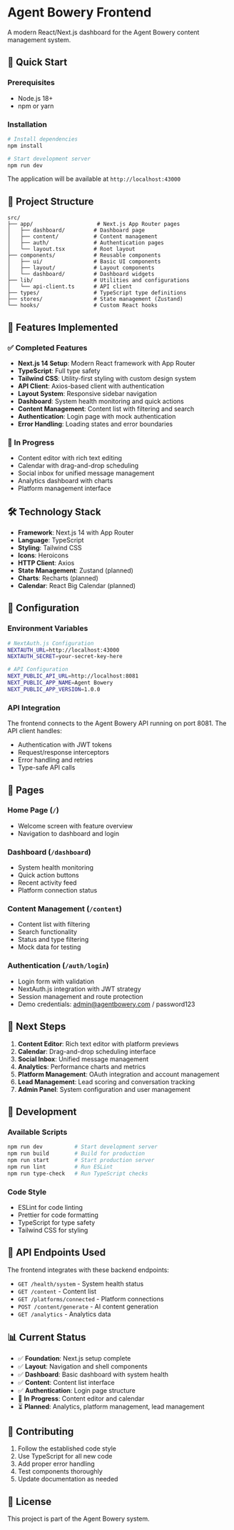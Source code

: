 # Agent Bowery Frontend

A modern React/Next.js dashboard for the Agent Bowery content management system.

## 🚀 Quick Start

### Prerequisites
- Node.js 18+ 
- npm or yarn

### Installation
```bash
# Install dependencies
npm install

# Start development server
npm run dev
```

The application will be available at `http://localhost:43000`

## 📁 Project Structure

```
src/
├── app/                    # Next.js App Router pages
│   ├── dashboard/         # Dashboard page
│   ├── content/           # Content management
│   ├── auth/              # Authentication pages
│   └── layout.tsx         # Root layout
├── components/            # Reusable components
│   ├── ui/                # Basic UI components
│   ├── layout/            # Layout components
│   └── dashboard/         # Dashboard widgets
├── lib/                   # Utilities and configurations
│   └── api-client.ts      # API client
├── types/                 # TypeScript type definitions
├── stores/                # State management (Zustand)
└── hooks/                 # Custom React hooks
```

## 🎨 Features Implemented

### ✅ Completed Features
- **Next.js 14 Setup**: Modern React framework with App Router
- **TypeScript**: Full type safety
- **Tailwind CSS**: Utility-first styling with custom design system
- **API Client**: Axios-based client with authentication
- **Layout System**: Responsive sidebar navigation
- **Dashboard**: System health monitoring and quick actions
- **Content Management**: Content list with filtering and search
- **Authentication**: Login page with mock authentication
- **Error Handling**: Loading states and error boundaries

### 🔄 In Progress
- Content editor with rich text editing
- Calendar with drag-and-drop scheduling
- Social inbox for unified message management
- Analytics dashboard with charts
- Platform management interface

## 🛠️ Technology Stack

- **Framework**: Next.js 14 with App Router
- **Language**: TypeScript
- **Styling**: Tailwind CSS
- **Icons**: Heroicons
- **HTTP Client**: Axios
- **State Management**: Zustand (planned)
- **Charts**: Recharts (planned)
- **Calendar**: React Big Calendar (planned)

## 🔧 Configuration

### Environment Variables
```bash
# NextAuth.js Configuration
NEXTAUTH_URL=http://localhost:43000
NEXTAUTH_SECRET=your-secret-key-here

# API Configuration
NEXT_PUBLIC_API_URL=http://localhost:8081
NEXT_PUBLIC_APP_NAME=Agent Bowery
NEXT_PUBLIC_APP_VERSION=1.0.0
```

### API Integration
The frontend connects to the Agent Bowery API running on port 8081. The API client handles:
- Authentication with JWT tokens
- Request/response interceptors
- Error handling and retries
- Type-safe API calls

## 📱 Pages

### Home Page (`/`)
- Welcome screen with feature overview
- Navigation to dashboard and login

### Dashboard (`/dashboard`)
- System health monitoring
- Quick action buttons
- Recent activity feed
- Platform connection status

### Content Management (`/content`)
- Content list with filtering
- Search functionality
- Status and type filtering
- Mock data for testing

### Authentication (`/auth/login`)
- Login form with validation
- NextAuth.js integration with JWT strategy
- Session management and route protection
- Demo credentials: admin@agentbowery.com / password123

## 🎯 Next Steps

1. **Content Editor**: Rich text editor with platform previews
2. **Calendar**: Drag-and-drop scheduling interface
3. **Social Inbox**: Unified message management
4. **Analytics**: Performance charts and metrics
5. **Platform Management**: OAuth integration and account management
6. **Lead Management**: Lead scoring and conversation tracking
7. **Admin Panel**: System configuration and user management

## 🚀 Development

### Available Scripts
```bash
npm run dev          # Start development server
npm run build        # Build for production
npm run start        # Start production server
npm run lint         # Run ESLint
npm run type-check   # Run TypeScript checks
```

### Code Style
- ESLint for code linting
- Prettier for code formatting
- TypeScript for type safety
- Tailwind CSS for styling

## 🔗 API Endpoints Used

The frontend integrates with these backend endpoints:
- `GET /health/system` - System health status
- `GET /content` - Content list
- `GET /platforms/connected` - Platform connections
- `POST /content/generate` - AI content generation
- `GET /analytics` - Analytics data

## 📊 Current Status

- ✅ **Foundation**: Next.js setup complete
- ✅ **Layout**: Navigation and shell components
- ✅ **Dashboard**: Basic dashboard with system health
- ✅ **Content**: Content list interface
- ✅ **Authentication**: Login page structure
- 🔄 **In Progress**: Content editor and calendar
- ⏳ **Planned**: Analytics, platform management, lead management

## 🤝 Contributing

1. Follow the established code style
2. Use TypeScript for all new code
3. Add proper error handling
4. Test components thoroughly
5. Update documentation as needed

## 📄 License

This project is part of the Agent Bowery system.
